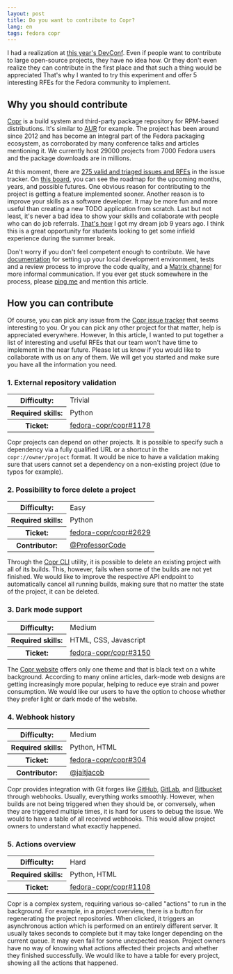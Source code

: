 ```yaml
---
layout: post
title: Do you want to contribute to Copr?
lang: en
tags: fedora copr
---
```


I had a realization at [this year's DevConf][devconf]. Even if people want to
contribute to large open-source projects, they have no idea how. Or they don't
even realize they can contribute in the first place and that such a thing would
be appreciated That's why I wanted to try this experiment and offer 5
interesting RFEs for the Fedora community to implement.

## Why you should contribute

[Copr][copr] is a build system and third-party package repository for RPM-based
distributions. It's similar to [AUR][aur] for example. The project has been
around since 2012 and has become an integral part of the Fedora packaging
ecosystem, as corroborated by many conference talks and articles mentioning
it. We currently host 29000 projects from 7000 Fedora users and the package
downloads are in millions.

At this moment, there are [275 valid and triaged issues and RFEs][issues] in the
issue tracker. On [this board][kanban], you can see the roadmap for the upcoming
months, years, and possible futures. One obvious reason for contributing to the
project is getting a feature implemented sooner. Another reason is to improve
your skills as a software developer. It may be more fun and more useful than
creating a new TODO application from scratch. Last but not least, it's never a
bad idea to show your skills and collaborate with people who can do job
referrals. [That's how][thesis] I got my dream job 9 years ago. I think this is
a great opportunity for students looking to get some infield experience during
the summer break.

Don't worry if you don't feel competent enough to contribute. We have
[documentation][compose] for setting up your local development environment,
tests and a review process to improve the code quality, and a
[Matrix channel][matrix] for more informal communication. If you ever get stuck
somewhere in the process, please [ping me][frostyx] and mention this article.


## How you can contribute

Of course, you can pick any issue from the [Copr issue tracker][issues] that
seems interesting to you. Or you can pick any other project for that matter,
help is appreciated everywhere. However, In this article, I wanted to put
together a list of interesting and useful RFEs that our team won't have time to
implement in the near future. Please let us know if you would like to
collaborate with us on any of them. We will get you started and make sure you
have all the information you need.


### 1. External repository validation

<table style="margin-bottom:10px;">
  <tr><th style="min-width:120px;">Difficulty:</th><td>Trivial</td></tr>
  <tr><th>Required skills:</th><td>Python</td></tr>
  <tr><th>Ticket:</th><td><a href="https://github.com/fedora-copr/copr/issues/1178">fedora-copr/copr#1178</a></td></tr>
</table>

Copr projects can depend on other projects. It is possible to specify such a
dependency via a fully qualified URL or a shortcut in the `copr://owner/project`
format. It would be nice to have a validation making sure that users cannot set
a dependency on a non-existing project (due to typos for example).


### 2. Possibility to force delete a project

<table style="margin-bottom:10px;">
  <tr><th style="min-width:120px;">Difficulty:</th><td>Easy</td></tr>
  <tr><th>Required skills:</th><td>Python</td></tr>
  <tr><th>Ticket:</th><td><a href="https://github.com/fedora-copr/copr/issues/2629">fedora-copr/copr#2629</a></td></tr>
  <tr><th>Contributor:</th><td><a href="https://fosstodon.org/@ProfessorCode">@ProfessorCode</a></td></tr>
</table>

Through the [Copr CLI][copr-cli] utility, it is possible to delete an existing
project with all of its builds. This, however, fails when some of the builds are
not yet finished. We would like to improve the respective API endpoint to
automatically cancel all running builds, making sure that no matter the state of
the project, it can be deleted.


### 3. Dark mode support

<table style="margin-bottom:10px;">
  <tr><th style="min-width:120px;">Difficulty:</th><td>Medium</td></tr>
  <tr><th>Required skills:</th><td>HTML, CSS, Javascript</td></tr>
  <tr><th>Ticket:</th><td><a href="https://github.com/fedora-copr/copr/issues/3150">fedora-copr/copr#3150</a></td></tr>
</table>

The [Copr website][copr] offers only one theme and that is black text on a white
background. According to many online articles, dark-mode web designs are
getting increasingly more popular, helping to reduce eye strain and power
consumption. We would like our users to have the option to choose whether they
prefer light or dark mode of the website.


### 4. Webhook history

<table style="margin-bottom:10px;">
  <tr><th style="min-width:120px;">Difficulty:</th><td>Medium</td></tr>
  <tr><th>Required skills:</th><td>Python, HTML</td></tr>
  <tr><th>Ticket:</th><td><a href="https://github.com/fedora-copr/copr/issues/304">fedora-copr/copr#304</a></td></tr>
  <tr><th>Contributor:</th><td><a href="https://github.com/jaitjacob">@jaitjacob</a></td></tr>
</table>

Copr provides integration with Git forges like [GitHub][github],
[GitLab][gitlab], and [Bitbucket][bitbucket] through webhooks. Usually,
everything works smoothly. However, when builds are not being triggered when
they should be, or conversely, when they are triggered multiple times, it is
hard for users to debug the issue. We would to have a table of all received
webhooks. This would allow project owners to understand
what exactly happened.


### 5. Actions overview

<table style="margin-bottom:10px;">
  <tr><th style="min-width:120px;">Difficulty:</th><td>Hard</td></tr>
  <tr><th>Required skills:</th><td>Python, HTML</td></tr>
  <tr><th>Ticket:</th><td><a href="https://github.com/fedora-copr/copr/issues/1108">fedora-copr/copr#1108</a></td></tr>
</table>

Copr is a complex system, requiring various so-called "actions" to run in the
background. For example, in a project overview, there is a button for
regenerating the project repositories. When clicked, it triggers an
asynchronous action which is performed on an entirely different server. It
usually takes seconds to complete but it may take longer depending on the
current queue. It may even fail for some unexpected reason. Project owners
have no way of knowing what actions affected their projects and whether they
finished successfully. We would like to have a table for every project, showing
all the actions that happened.




[devconf]: https://frostyx.cz/posts/devconf-2024-report
[copr]: https://copr.fedorainfracloud.org
[aur]: https://aur.archlinux.org/
[issues]: https://github.com/fedora-copr/copr/issues
[kanban]: https://github.com/orgs/fedora-copr/projects/1
[thesis]: https://research.redhat.com/blog/theses/determine-applications-affected-by-upgrade/
[compose]: https://frostyx.cz/posts/copr-docker-compose-without-supervisord
[matrix]: https://matrix.to/#/#buildsys:fedoraproject.org
[frostyx]: https://github.com/FrostyX
[copr-cli]: https://developer.fedoraproject.org/deployment/copr/copr-cli.html
[github]: https://github.com/
[gitlab]: https://gitlab.com/
[bitbucket]: https://bitbucket.org/
